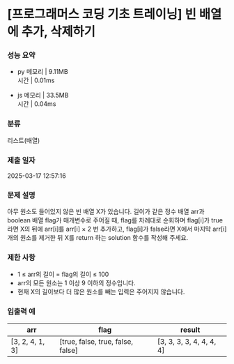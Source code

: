 # [프로그래머스 코딩 기초 트레이닝] 빈 배열에 추가, 삭제하기

### 성능 요약

- py
  메모리 | 9.11MB  
  시간 | 0.01ms

- js
  메모리 | 33.5MB  
  시간 | 0.04ms

### 분류

리스트(배열)

### 제출 일자

2025-03-17 12:57:16

### 문제 설명

아무 원소도 들어있지 않은 빈 배열 X가 있습니다. 길이가 같은 정수 배열 arr과 boolean 배열 flag가 매개변수로 주어질 때, flag를 차례대로 순회하며 flag[i]가 true라면 X의 뒤에 arr[i]를 arr[i] × 2 번 추가하고, flag[i]가 false라면 X에서 마지막 arr[i]개의 원소를 제거한 뒤 X를 return 하는 solution 함수를 작성해 주세요.

### 제한 사항

- 1 ≤ arr의 길이 = flag의 길이 ≤ 100
- arr의 모든 원소는 1 이상 9 이하의 정수입니다.
- 현재 X의 길이보다 더 많은 원소를 빼는 입력은 주어지지 않습니다.

### 입출력 예

| arr             | flag                              | result                   |
| --------------- | --------------------------------- | ------------------------ |
| [3, 2, 4, 1, 3] | [true, false, true, false, false] | [3, 3, 3, 3, 4, 4, 4, 4] |
